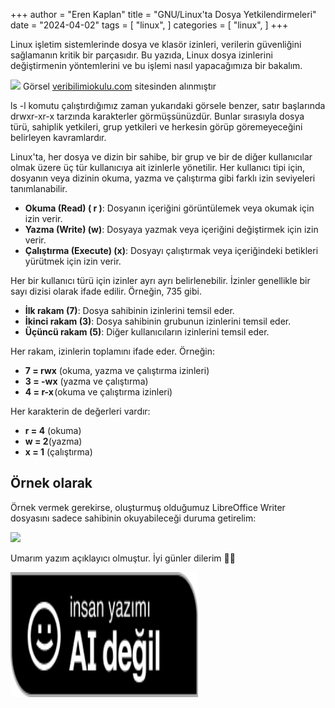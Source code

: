 +++
author = "Eren Kaplan"
title = "GNU/Linux'ta Dosya Yetkilendirmeleri"
date = "2024-04-02"
tags = [
    "linux",
]
categories = [
    "linux",
]
+++

Linux işletim sistemlerinde dosya ve klasör izinleri, verilerin güvenliğini sağlamanın kritik bir parçasıdır. Bu yazıda, Linux dosya izinlerini değiştirmenin yöntemlerini ve bu işlemi nasıl yapacağımıza bir bakalım.

![](https://www.veribilimiokulu.com/wp-content/uploads/2017/09/Linux_oktal_eri%C5%9Fim_yetki_%C3%B6rne%C4%9Fi_linux_octal_permission_example.png)
Görsel [veribilimiokulu.com](https://www.veribilimiokulu.com/) sitesinden alınmıştır


ls -l komutu çalıştırdığımız zaman yukarıdaki görsele benzer, satır başlarında drwxr-xr-x tarzında karakterler görmüşsünüzdür. Bunlar sırasıyla dosya türü, sahiplik yetkileri, grup yetkileri ve herkesin görüp göremeyeceğini belirleyen kavramlardır.

Linux'ta, her dosya ve dizin bir sahibe, bir grup ve bir de diğer kullanıcılar olmak üzere üç tür kullanıcıya ait izinlerle yönetilir. Her kullanıcı tipi için, dosyanın veya dizinin okuma, yazma ve çalıştırma gibi farklı izin seviyeleri tanımlanabilir.

- **Okuma (Read) ( r )**: Dosyanın içeriğini görüntülemek veya okumak için izin verir.
- **Yazma (Write) (w)**: Dosyaya yazmak veya içeriğini değiştirmek için izin verir.
- **Çalıştırma (Execute) (x)**: Dosyayı çalıştırmak veya içeriğindeki betikleri yürütmek için izin verir.

Her bir kullanıcı türü için izinler ayrı ayrı belirlenebilir. İzinler genellikle bir sayı dizisi olarak ifade edilir. Örneğin, 735 gibi.

- **İlk rakam (7)**: Dosya sahibinin izinlerini temsil eder.
- **İkinci rakam (3)**: Dosya sahibinin grubunun izinlerini temsil eder.
- **Üçüncü rakam (5)**: Diğer kullanıcıların izinlerini temsil eder.

Her rakam, izinlerin toplamını ifade eder. Örneğin:

- **7 = rwx** (okuma, yazma ve çalıştırma izinleri)
- **3 = -wx** (yazma ve çalıştırma)
- **4 = r-x** (okuma ve çalıştırma izinleri)

Her karakterin de değerleri vardır:
- **r = 4** (okuma)
- **w = 2**(yazma)
- **x = 1** (çalıştırma)

## Örnek olarak
Örnek vermek gerekirse, oluşturmuş olduğumuz LibreOffice Writer dosyasını sadece sahibinin okuyabileceği duruma getirelim:

![](https://i.imgur.com/6eMuZO7.png)

Umarım yazım açıklayıcı olmuştur. İyi günler dilerim 👋🏻

<img src="insan-yazimi.png" alt="https://notbyai.fyi/" width="300" height="200">